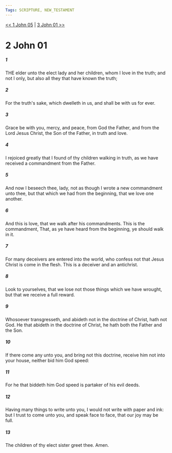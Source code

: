 ```yaml
---
Tags: SCRIPTURE, NEW_TESTAMENT
---
```


[<< 1 John 05](NEW_TESTAMENT/23_1_John/1_John_05.md) | [3 John 01 >>](NEW_TESTAMENT/25_3_John/3_John_01.md)

# 2 John 01

##### 1

THE elder unto the elect lady and her children, whom I love in the truth; and not I only, but also all they that have known the truth;

##### 2

For the truth's sake, which dwelleth in us, and shall be with us for ever.

##### 3

Grace be with you, mercy, and peace, from God the Father, and from the Lord Jesus Christ, the Son of the Father, in truth and love.

##### 4

I rejoiced greatly that I found of thy children walking in truth, as we have received a commandment from the Father.

##### 5

And now I beseech thee, lady, not as though I wrote a new commandment unto thee, but that which we had from the beginning, that we love one another.

##### 6

And this is love, that we walk after his commandments. This is the commandment, That, as ye have heard from the beginning, ye should walk in it.

##### 7

For many deceivers are entered into the world, who confess not that Jesus Christ is come in the flesh. This is a deceiver and an antichrist.

##### 8

Look to yourselves, that we lose not those things which we have wrought, but that we receive a full reward.

##### 9

Whosoever transgresseth, and abideth not in the doctrine of Christ, hath not God. He that abideth in the doctrine of Christ, he hath both the Father and the Son.

##### 10

If there come any unto you, and bring not this doctrine, receive him not into your house, neither bid him God speed:

##### 11

For he that biddeth him God speed is partaker of his evil deeds.

##### 12

Having many things to write unto you, I would not write with paper and ink: but I trust to come unto you, and speak face to face, that our joy may be full.

##### 13

The children of thy elect sister greet thee. Amen.
